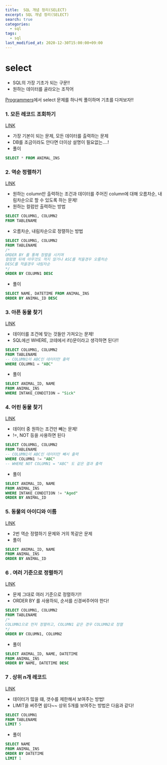 ```yaml
---
title:  SQL 개념 정리(SELECT)
excerpt: SQL 개념 정리(SELECT)
search: true
categories: 
  - sql
tags: 
  - sql
last_modified_at: 2020-12-30T15:00:00+09:00
---
```




# select

- SQL의 가장 기초가 되는 구문!!
- 원하는 데이터를 골라오는 조작어



[Programmers](https://programmers.co.kr/)에서 select 문제를 하나씩 풀이하며 기초를 다져보자!!



### 1. 모든 레코드 조회하기 
[LINK](https://programmers.co.kr/learn/courses/30/lessons/59034)

- 가장 기본이 되는 문제, 모든 데이터를 출력하는 문제
- DB를 조금이라도 안다면 더이상 설명이 필요없는....!
- 풀이

```sql
SELECT * FROM ANIMAL_INS
```



### 2. 역순 정렬하기
[LINK](https://programmers.co.kr/learn/courses/30/lessons/59035)

- 원하는 column만 출력하는 조건과 데이터를 주어진 column에 대해 오름차순, 내림차순으로 할 수 있도록 하는 문제!
- 원하는 컬럼만 출력하는 방법

```sql
SELECT COLUMN1, COLUMN2 
FROM TABLENAME
```

- 오름차순, 내림차순으로 정렬하는 방법

```sql
SELECT COLUMN1, COLUMN2 
FROM TABLENAME
/*
ORDER BY 를 통해 정렬을 시키며 
컬럼명 뒤에 아무것도 적지 않거나 ASC를 적을경우 오름차순
DESC를 적을경우 내림차순
*/
ORDER BY COLUMN1 DESC
```

- 풀이

```sql
SELECT NAME, DATETIME FROM ANIMAL_INS
ORDER BY ANIMAL_ID DESC
```



### 3. 아픈 동물 찾기

[LINK](https://programmers.co.kr/learn/courses/30/lessons/59036)

- 데이터를 조건에 맞는 것들만 가져오는 문제!
- SQL에선 WHERE, 코테에서 if()문이라고 생각하면 된다!! 

```sql
SELECT COLUMN1, COLUMN2 
FROM TABLENAME
-- COLUMN1이 ABC인 데이터만 출력
WHERE COLUMN1 = "ABC"
```

- 풀이

```sql
SELECT ANIMAL_ID, NAME
FROM ANIMAL_INS
WHERE INTAKE_CONDITION = "Sick"
```



### 4. 어린 동물 찾기

[LINK](https://programmers.co.kr/learn/courses/30/lessons/59037)

- 데이터 중 원하는 조건만 빼는 문제!
- !=, NOT 등을 사용하면 된다

```sql
SELECT COLUMN1, COLUMN2 
FROM TABLENAME
-- COLUMN1이 ABC인 데이터만 빼서 출력
WHERE COLUMN1 != "ABC"
-- WHERE NOT COLUMN1 = "ABC" 도 같은 결과 출력
```

- 풀이

```sql
SELECT ANIMAL_ID, NAME
FROM ANIMAL_INS
WHERE INTAKE_CONDITION != "Aged"
ORDER BY ANIMAL_ID
```



### 5. 동물의 아이디와 이름

[LINK](https://programmers.co.kr/learn/courses/30/lessons/59403)

- 2번 역순 정렬하기 문제와 거의 똑같은 문제
- 풀이

```sql
SELECT ANIMAL_ID, NAME
FROM ANIMAL_INS
ORDER BY ANIMAL_ID
```



### 6  . 여러 기준으로 정렬하기

[LINK](https://programmers.co.kr/learn/courses/30/lessons/59404)

- 문제 그대로 여러 기준으로 정렬하기!!
- ORDER BY 를 사용하되, 순서를 신경써주어야 한다!

```sql
SELECT COLUMN1, COLUMN2 
FROM TABLENAME
/*
COLUMN1으로 먼저 정렬하고, COLUMN1 같은 경우 COLUMN2로 정렬
*/
ORDER BY COLUMN1, COLUMN2
```

- 풀이

```sql
SELECT ANIMAL_ID, NAME, DATETIME
FROM ANIMAL_INS
ORDER BY NAME, DATETIME DESC
```



### 7  . 상위 n개 레코드

[LINK](https://programmers.co.kr/learn/courses/30/lessons/59405)

- 데이터가 많을 떄, 갯수를 제한해서 보여주는 방법!
- LIMIT을 써주면 쉽다~~ 상위 5개를 보여주는 방법은 다음과 같다!

```sql
SELECT COLUMN1
FROM TABLENAME
LIMIT 5
```

- 풀이

```sql
SELECT NAME
FROM ANIMAL_INS
ORDER BY DATETIME
LIMIT 1
```